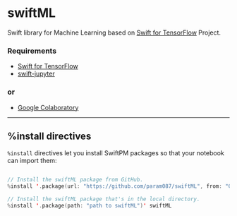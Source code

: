 # swiftML

Swift library for Machine Learning based on [Swift for TensorFlow](https://github.com/tensorflow/swift) Project.




### Requirements

 * [Swift for TensorFlow](https://github.com/tensorflow/swift)
 * [swift-jupyter](https://github.com/google/swift-jupyter)

### or

* [Google Colaboratory](https://colab.research.google.com/github/tensorflow/swift/blob/master/notebooks/blank_swift.ipynb)

---
## %install directives

`%install` directives let you install SwiftPM packages so that your notebook
can import them:

```swift

// Install the swiftML package from GitHub.
%install '.package(url: "https://github.com/param087/swiftML", from: "0.0.1")' swiftML

// Install the swiftML package that's in the local directory.
%install '.package(path: "path to swiftML")' swiftML
```
